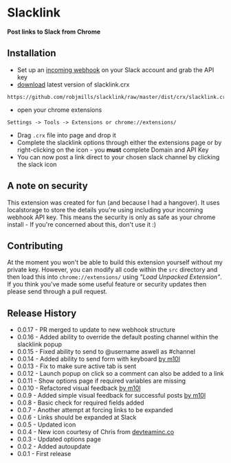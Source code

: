 # Slacklink

**Post links to Slack from Chrome**

## Installation
* Set up an [incoming webhook](https://my.slack.com/services/new/incoming-webhook) on your Slack account and grab the API key
* [download](https://github.com/robjmills/slacklink/raw/master/dist/crx/slacklink.crx) latest version of slacklink.crx
````
https://github.com/robjmills/slacklink/raw/master/dist/crx/slacklink.crx
````
* open your chrome extensions
````
Settings -> Tools -> Extensions or chrome://extensions/
````
* Drag `.crx` file into page and drop it
* Complete the slacklink options through either the extensions page or by right-clicking on the icon - you **must** complete Domain and API Key
* You can now post a link direct to your chosen slack channel by clicking the slack icon

## A note on security
This extension was created for fun (and because I had a hangover). It uses localstorage to store the details you're using including your incoming webhook API key. This means the security is only as safe as your chrome install - If you're concerned about this, don't use it :)

## Contributing
At the moment you won't be able to build this extension yourself without my private key. However, you can modify all code within the `src` directory and then load this into `chrome://extensions/` using *"Load Unpacked Extension"*. If you think you've made some useful feature or security updates then please send through a pull request.

## Release History
- 0.0.17 - PR merged to update to new webhook structure
- 0.0.16 - Added ability to override the default posting channel within the slacklink popup
- 0.0.15 - Fixed ability to send to @username aswell as #channel
- 0.0.14 - Added ability to send form with keyboard [by m10l](https://github.com/m10l)
- 0.0.13 - Fix to make sure active tab is sent
- 0.0.12 - Launch popup on click so a comment can also be added to a link
- 0.0.11 - Show options page if required variables are missing
- 0.0.10 - Refactored visual feedback [by m10l](https://github.com/m10l)
- 0.0.9  - Added simple visual feedback for successful posts [by m10l](https://github.com/m10l)
- 0.0.8  - Basic check for required fields added
- 0.0.7  - Another attempt at forcing links to be expanded
- 0.0.6  - Links should be expanded at Slack
- 0.0.5  - Updated icon
- 0.0.4  - New icon courtesy of Chris from [devteaminc.co](http://devteaminc.co)
- 0.0.3  - Updated options page
- 0.0.2  - Added autoupdate
- 0.0.1  - First release
